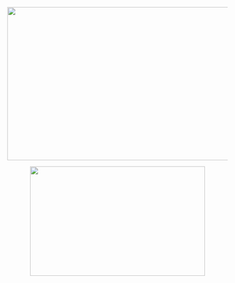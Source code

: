 <p align="center">
  <img width="600" height="350" src="https://github.com/ankur715/finance/blob/master/AAPL/Capture.JPG"> 
</p>


<p align="center">
  <img width="400" height="250" src="https://github.com/ankur715/finance/blob/master/AAPL/price.JPG"> 
</p>
